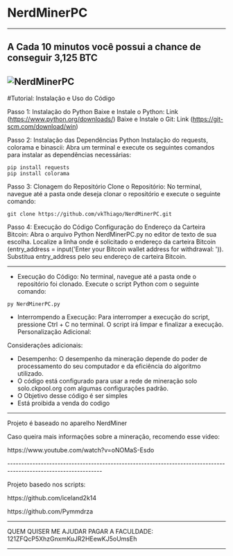 # NerdMinerPC 
-----------------------------------------------------------------------------------------------------------------
A Cada 10 minutos você possui a chance de conseguir 3,125 BTC
-----------------------------------------------------------------------------------------------------------------
![NerdMinerPC](https://github.com/vkThiago/NerdMinerPC/blob/main/Pictures/NerdMiner1.gif)
-----------------------------------------------------------------------------------------------------------------
#Tutorial: Instalação e Uso do Código

Passo 1: Instalação do Python
Baixe e Instale o Python: Link (https://www.python.org/downloads/)
Baixe e Instale o Git: Link (https://git-scm.com/download/win)

Passo 2: Instalação das Dependências Python
Instalação do requests, colorama e binascii:
Abra um terminal e execute os seguintes comandos para instalar as dependências necessárias:
````
pip install requests
pip install colorama
````

Passo 3: Clonagem do Repositório
Clone o Repositório:
No terminal, navegue até a pasta onde deseja clonar o repositório e execute o seguinte comando:
````
git clone https://github.com/vkThiago/NerdMinerPC.git
````

Passo 4: Execução do Código
Configuração do Endereço da Carteira Bitcoin:
Abra o arquivo Python NerdMinerPC.py no editor de texto de sua escolha.
Localize a linha onde é solicitado o endereço da carteira Bitcoin (entry_address = input('Enter your Bitcoin wallet address for withdrawal: ')).
Substitua entry_address pelo seu endereço de carteira Bitcoin.

-----------------------------------------------------------------------------------------------------------------

- Execução do Código:
No terminal, navegue até a pasta onde o repositório foi clonado.
Execute o script Python com o seguinte comando:
```
py NerdMinerPC.py
```
- Interrompendo a Execução:
Para interromper a execução do script, pressione Ctrl + C no terminal. O script irá limpar e finalizar a execução.
Personalização Adicional:

Considerações adicionais:
- Desempenho: O desempenho da mineração depende do poder de processamento do seu computador e da eficiência do algoritmo utilizado. 
- O código está configurado para usar a rede de mineração solo solo.ckpool.org com algumas configurações padrão.
- O Objetivo desse código é ser simples
- Está proibida a venda do codigo

----------------------------------------------------------------------------------------------------------------
Projeto é baseado no aparelho NerdMiner

Caso queira mais informações sobre a mineração, recomendo esse video:
<p>https://www.youtube.com/watch?v=oNOMaS-Esdo</p>
----------------------------------------------------------------------------------------------------------------

Projeto basedo nos scripts:

<p> https://github.com/iceland2k14 </p>
<p>https://github.com/Pymmdrza </p>


----------------------------------------------------------------------------------------------------------------

QUEM QUISER ME AJUDAR PAGAR A FACULDADE: 121ZFQcP5XhzGnxmKuJR2HEewKJ5oUmsEh

----------------------------------------------------------------------------------------------------------------
